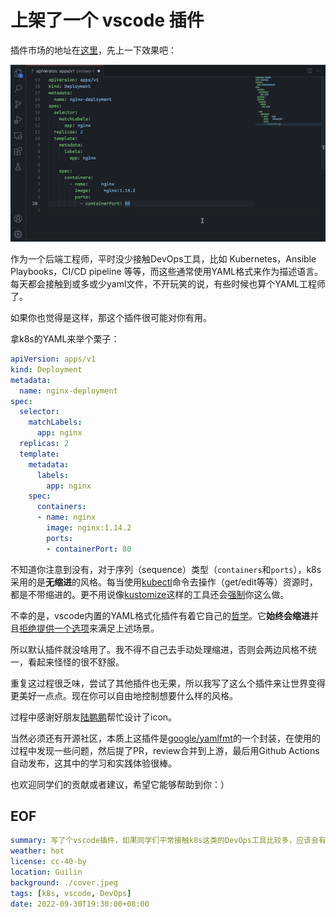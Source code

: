 # 上架了一个 vscode 插件

插件市场的地址在[这里](https://marketplace.visualstudio.com/items?itemName=kennylong.kubernetes-yaml-formatter)，先上一下效果吧：

![Format YAML](showcase.gif)

作为一个后端工程师，平时没少接触DevOps工具，比如 Kubernetes，Ansible Playbooks，CI/CD pipeline 等等，而这些通常使用YAML格式来作为描述语言。每天都会接触到或多或少yaml文件，不开玩笑的说，有些时候也算个YAML工程师了。

如果你也觉得是这样，那这个插件很可能对你有用。

拿k8s的YAML来举个栗子：

```yaml
apiVersion: apps/v1
kind: Deployment
metadata:
  name: nginx-deployment
spec:
  selector:
    matchLabels:
      app: nginx
  replicas: 2
  template:
    metadata:
      labels:
        app: nginx
    spec:
      containers:
      - name: nginx
        image: nginx:1.14.2
        ports:
        - containerPort: 80
```

不知道你注意到没有，对于序列（sequence）类型（`containers`和`ports`），k8s采用的是**无缩进**的风格。每当使用[kubectl](https://kubernetes.io/docs/reference/kubectl/)命令去操作（get/edit等等）资源时，都是不带缩进的。更不用说像[kustomize](https://github.com/kubernetes-sigs/kustomize)这样的工具还会[强制](https://github.com/kubernetes-sigs/kustomize/issues/3946)你这么做。

不幸的是，vscode内置的YAML格式化插件有着它自己的[哲学](https://prettier.io/docs/en/option-philosophy.html)。它**始终会缩进**并且[拒绝提供一个选项](https://github.com/prettier/prettier/issues/12385)来满足上述场景。

所以默认插件就没啥用了。我不得不自己去手动处理缩进，否则会两边风格不统一，看起来怪怪的很不舒服。

重复这过程很乏味，尝试了其他插件也无果，所以我写了这么个插件来让世界变得更美好一点点。现在你可以自由地控制想要什么样的风格。

过程中感谢好朋友[陆鹏鹏](https://github.com/iamlupeng1991)帮忙设计了icon。

当然必须还有开源社区，本质上这插件是[google/yamlfmt](https://github.com/google/yamlfmt)的一个封装，在使用的过程中发现一些问题，然后提了PR，review合并到上游，最后用Github Actions自动发布，这其中的学习和实践体验很棒。

也欢迎同学们的贡献或者建议，希望它能够帮助到你：）

## EOF

```yaml
summary: 写了个vscode插件，如果同学们平常接触k8s这类的DevOps工具比较多，应该会有帮助。 
weather: hot
license: cc-40-by
location: Guilin
background: ./cover.jpeg
tags: [k8s, vscode, DevOps]
date: 2022-09-30T19:30:00+08:00
```